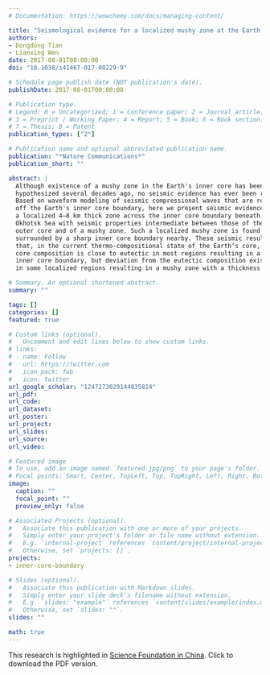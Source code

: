 ```yaml
---
# Documentation: https://wowchemy.com/docs/managing-content/

title: "Seismological evidence for a localized mushy zone at the Earth’s inner core boundary"
authors:
- Dongdong Tian
- Lianxing Wen
date: 2017-08-01T00:00:00
doi: "10.1038/s41467-017-00229-9"

# Schedule page publish date (NOT publication's date).
publishDate: 2017-08-01T00:00:00

# Publication type.
# Legend: 0 = Uncategorized; 1 = Conference paper; 2 = Journal article;
# 3 = Preprint / Working Paper; 4 = Report; 5 = Book; 6 = Book section;
# 7 = Thesis; 8 = Patent
publication_types: ["2"]

# Publication name and optional abbreviated publication name.
publication: "*Nature Communications*"
publication_short: ""

abstract: |
  Although existence of a mushy zone in the Earth's inner core has been
  hypothesized several decades ago, no seismic evidence has ever been reported.
  Based on waveform modeling of seismic compressional waves that are reflected
  off the Earth's inner core boundary, here we present seismic evidence for
  a localized 4–8 km thick zone across the inner core boundary beneath southwest
  Okhotsk Sea with seismic properties intermediate between those of the inner and
  outer core and of a mushy zone. Such a localized mushy zone is found to be
  surrounded by a sharp inner core boundary nearby. These seismic results suggest
  that, in the current thermo-compositional state of the Earth’s core, the outer
  core composition is close to eutectic in most regions resulting in a sharp
  inner core boundary, but deviation from the eutectic composition exists
  in some localized regions resulting in a mushy zone with a thickness of 4–8 km.

# Summary. An optional shortened abstract.
summary: ""

tags: []
categories: []
featured: true

# Custom links (optional).
#   Uncomment and edit lines below to show custom links.
# links:
# - name: Follow
#   url: https://twitter.com
#   icon_pack: fab
#   icon: twitter
url_google_scholar: "1247273029144835814"
url_pdf:
url_code:
url_dataset:
url_poster:
url_project:
url_slides:
url_source:
url_video:

# Featured image
# To use, add an image named `featured.jpg/png` to your page's folder.
# Focal points: Smart, Center, TopLeft, Top, TopRight, Left, Right, BottomLeft, Bottom, BottomRight.
image:
  caption: ""
  focal_point: ""
  preview_only: false

# Associated Projects (optional).
#   Associate this publication with one or more of your projects.
#   Simply enter your project's folder or file name without extension.
#   E.g. `internal-project` references `content/project/internal-project/index.md`.
#   Otherwise, set `projects: []`.
projects:
- inner-core-boundary

# Slides (optional).
#   Associate this publication with Markdown slides.
#   Simply enter your slide deck's filename without extension.
#   E.g. `slides: "example"` references `content/slides/example/index.md`.
#   Otherwise, set `slides: ""`.
slides: ""

math: true
---
```


This research is highlighted in [Science Foundation in China](http://www.nsfc.gov.cn/csc/20345/20350/2018/article_list_201802en.html). Click [<i class="far fa-file-pdf"></i>](Scientific-Fundation-In-China.pdf) to download the PDF version.
